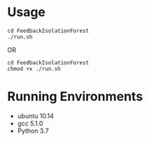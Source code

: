 # Usage
```
cd FeedbackIsolationForest
./run.sh
```
OR
```
cd FeedbackIsolationForest
chmod +x ./run.sh
```

# Running Environments
- ubuntu 10.14
- gcc 5.1.0
- Python 3.7
